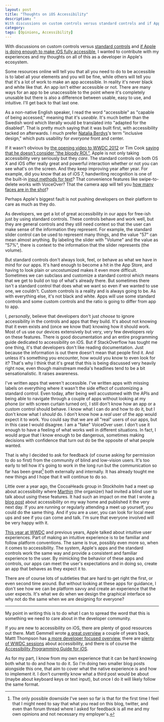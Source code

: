 ```yaml
---
layout: post
title: "Thoughts on iOS Accessibility"
description: "
With discussions on custom controls versus standard controls and if Apple is doing enough to make iOS fully accessible, I wanted to contribute with my experiences and my thoughts on all of this as a developer in Apple's ecosystem. "
category: 
tags: [Opinions, Accessibility] 
---
```


With discussions on custom controls versus [standard controls][standard] and [if Apple is doing enough to make iOS fully accessible][review], I wanted to contribute with my experiences and my thoughts on all of this as a developer in Apple's ecosystem. 

Some resources online will tell you that all you need to do to be accessible is to label all your elements and you will be fine, while others will tell you that it's a lot of work to make an app accessible. In reality it's never black and white like that. An app isn't either accessible or not. There are many ways for an app to be unaccessible to the point where it's completely unusable but there is also a difference between usable, easy to use, and intuitive. I'll get back to that last one.

As a non-native English speaker, I read the word "accessible" as "capable of being accessed," meaning that it's _useable_. It's much better than the Swedish word which literally would be translated into "adapted for the disabled". That is pretty much saying that it was built first, with accessibility tacked on afterwards. I much prefer [Natalia Berdys][@batalia]'s term "inclusive design," which puts usability for _everyone_ front and center. 

If it wasn't obvious by [the opening video to WWDC 2012][wwdc12] or Tim Cook [saying that he doesn't consider “the bloody ROI.”][ROI],  Apple is not only taking accessibility very seriously but they _care_. The standard controls on both OS X and iOS offer really great and powerful interaction whether or not you can see what's on the screen. And they keep improving year after year. For example, did you know that as of iOS 7, handwriting recognition is one of the built-in [input methods for text][text input]? That convenience features like swipe-to-delete works with VoiceOver? That the camera app will tell you [how many faces are in the shot][camera]?

Perhaps Apple's biggest fault is not pushing developers on their platform to care as much as they do. 

As developers, we get a lot of great accessibility in our apps for free-ish just by using standard controls. These controls behave and work well, but they are general controls and they still need context so that the user can make sense of the information they represent. For example, the standard slider control can be used to represent many things, and the value "57" can mean almost anything. By labeling the slider with "Volume" and the value as "57%", there is context to the information that the slider represents (the volume). 

But standard controls don't always look, feel, or behave as what we have in mind for our apps. It's hard enough to become a hit in the App Store, and having to look plain or uncostumized makes it even more difficult. Sometimes we can subclass and customize a standard control which means that we get to build on top of what's already there. But sometimes there isn't a standard control that does what we want so even if we wanted to use one, we couldn't. Custom controls is a reality and is always going to be. As with everything else, it's not black and white. Apps will use some standard controls and some custom controls and the ratio is going to differ from app to app.

I, _personally_, believe that developers don't just _choose_ to ignore accessibility in the controls and apps that they build. It's about not knowing that it even exists and (once we know that) knowing how it should work. Most of us use our devices extensively but very, very few developers _rely_ on these features. There is good documentation and an entire programming guide dedicated to accessibility on iOS. But if StackOverflow has tought me one thing, it's that developers don't like reading documentation. Just because the information is out there doesn't mean that people find it. And unless it's something you encounter, how would you know to even look for it? That's why I think that it's great that this is being discussed very heavily right now, even though mainstream media's headlines tend to be a bit sensationalistic. It raises awareness. 

I've written apps that weren't accessible. I've written apps with missing labels on everything where it wasn't the side effect of customizing a standard control. Even today, after being well accustomed with the APIs and being able to navigate through a couple of apps without looking at my phone (or with screen curtain turned on), I still don't know how an app or a custom control should behave. I know what I can do and how to do it, but I don't know what I _should_ do. I don't know how a _real_ user of the app would expect it to work. You could say that we are all "real" users of our apps, but in this case I would disagree. I am a "fake" VoiceOver user. I don't use it enough to have a feeling of what works well in different situations. In fact, I would argue that I know enough to be dangerous, sometimes making decisions with confidence that turn out do be the opposite of what people wanted.

That is why I decided to ask for feedback (of course asking for permission to do so first) from the community of blind and low-vision users. It's too early to tell how it's going to work in the long run but the communication so far has been great[^me] both externally and internally. It has already tought me new things and I hope that it will continue to do so. 

[^me]: The only possible downside I've seen so far is that for the first time I feel that I might need to say that what you read on this blog, twitter, and even than forum thread where I asked for feedback is all me and my own opinions and not necessary my employer's.

Little over a year ago, the CocoaHeads group in Stockholm had a meet up about accessibility where [Marthin][@marthinfreij] (the organizer) had invited a blind user to talk about _using_ these features. It had such an impact on me that I wrote [a blog post][drawRect] about accessibility on my way home and published it the very next day. If you are running or regularly attending a meet up yourself, you could do the same thing. And if you are a user, you can look for local meet ups and see if you can come and talk. I'm sure that everyone involved will be very happy with it. 

[This year at WWDC][intuitive] and previous years, Apple talked about intuitive user experiences. Part of making an intuitive experience is to be familiar and follow platform conventions. The same is true, possibly even more so, when it comes to accessibility. The system, Apple's apps and the standard controls work the same way and provide a consistent and familiar experience to the user. By mimicking the behavior of these apps and controls, our apps can meet the user's expectations and in doing so, create an app that behaves as they expect it to. 

There are of course lots of subtleties that are hard to get right the first, or even second time around. But without looking at these apps for guidance, I don't see how we can be platform savvy and create an experience that the user expects. It's what we do when we design the graphical interface so why not do the same when we are designing for everyone? 

---

My point in writing this is to do what I can to spread the word that this is something we need to care about in the developer community. 

If you are new to accessibility on iOS, there are plenty of good resources out there. Matt Gemmell wrote [a great overview][gemmell] a couple of years back, Mattt Thompson has [a more developer focused overview][nshipster], there are [plenty of WWDC sessions][videos] about accessibility, and there is of course the [Accessibility Programming Guide for iOS][programmingGuide].

As for my part, I know from my own experience that it can be hard knowing both what to do and how to do it. So I'm doing two smaller blog posts alongside this one, that aim to cover what the native experience is and how to implement it. I don't currently know what a third post would be about (maybe about keyboard keys or text input), but once I do it will likely follow the same format.
 


[standard]: http://inessential.com/2014/07/10/standard_controls
[review]: http://www.marco.org/2014/07/10/app-review-should-test-accessibility
[@batalia]: https://twitter.com/batalia
[text input]: https://www.apple.com/au/accessibility/ios/voiceover/
[ROI]: http://www.theguardian.com/environment/2014/mar/03/tim-cook-climate-change-sceptics-ditch-apple-shares
[wwdc12]: https://www.youtube.com/watch?v=Cx0KocApWjQ
[camera]: https://www.apple.com/ios/accessibility-tips/
[@marthinfreij]: https://twitter.com/marthinfreij
[drawRect]: http://ronnqvi.st/making-drawrect-accessible/
[intuitive]: https://developer.apple.com/videos/wwdc/2014/

[gemmell]: http://mattgemmell.com/accessibility-for-iphone-and-ipad-apps/
[nshipster]: http://nshipster.com/uiaccessibility/
[programmingGuide]: https://developer.apple.com/library/ios/documentation/UserExperience/Conceptual/iPhoneAccessibility/Introduction/Introduction.html
[videos]: http://asciiwwdc.com/search?q=accessibility
